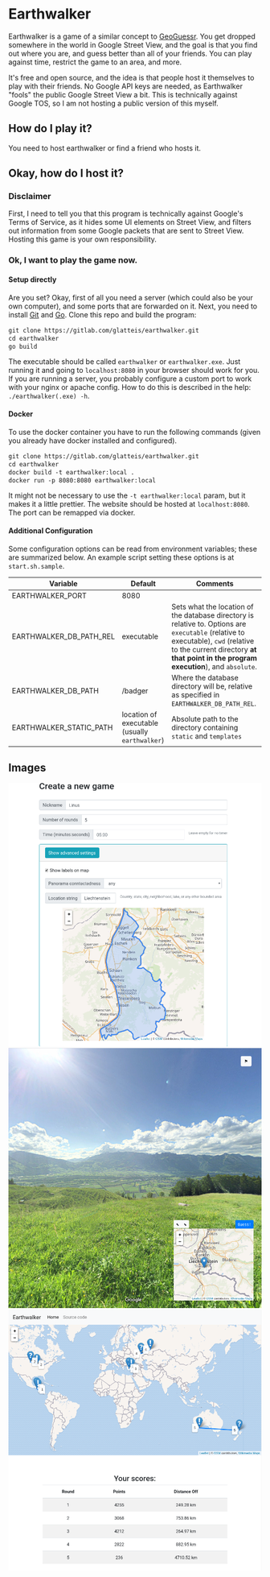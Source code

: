 # Earthwalker

Earthwalker is a game of a similar concept to [GeoGuessr](https://geoguessr.com).
You get dropped somewhere in the world in Google Street View, and the goal is that you find out where you are,
and guess better than all of your friends. You can play against time, restrict the game to an area, and more.

It's free and open source, and the idea is that people host it themselves to play with their friends. No Google
API keys are needed, as Earthwalker "fools" the public Google Street View a bit. This is technically against Google TOS,
so I am not hosting a public version of this myself.

## How do I play it?

You need to host earthwalker or find a friend who hosts it.

## Okay, how do I host it?

### Disclaimer

First, I need to tell you that this program is technically against Google's Terms of Service, as it hides some UI elements on Street View,
and filters out information from some Google packets that are sent to Street View. Hosting this game is your own responsibility.

### Ok, I want to play the game now.

#### Setup directly

Are you set? Okay, first of all you need a server (which could also be your own computer), and some ports that are forwarded on it.
Next, you need to install [Git](https://git-scm.com/) and [Go](https://golang.org/).
Clone this repo and build the program:

    git clone https://gitlab.com/glatteis/earthwalker.git
    cd earthwalker
    go build

The executable should be called `earthwalker` or `earthwalker.exe`.
Just running it and going to `localhost:8080` in your browser should work for you.
If you are running a server, you probably configure a custom port to work with your nginx or apache config.
How to do this is described in the help: `./earthwalker(.exe) -h`.

#### Docker

To use the docker container you have to run the following commands (given you already have docker installed and configured).
    
    git clone https://gitlab.com/glatteis/earthwalker.git
    cd earthwalker
    docker build -t earthwalker:local .
    docker run -p 8080:8080 earthwalker:local

It might not be necessary to use the `-t earthwalker:local` param, but it makes it a little prettier.
The website should be hosted at `localhost:8080`. The port can be remapped via docker.

#### Additional Configuration

Some configuration options can be read from environment variables; these are summarized below.  An example script setting these options is at `start.sh.sample`.

| Variable | Default | Comments |
|---|---|---|
| EARTHWALKER_PORT | 8080 |   |
| EARTHWALKER_DB_PATH_REL | executable | Sets what the location of the database directory is relative to.  Options are `executable` (relative to executable), `cwd` (relative to the current directory **at that point in the program execution**), and `absolute`. |
| EARTHWALKER_DB_PATH | /badger | Where the database directory will be, relative as specified in `EARTHWALKER_DB_PATH_REL`. |
| EARTHWALKER_STATIC_PATH | location of executable (usually `earthwalker`) | Absolute path to the directory containing `static` and `templates` |

## Images

![Create new game dialog](readme/image_create_new.png)
![Ingame](readme/image_ingame.png)
![Summary](readme/image_summary.png)
